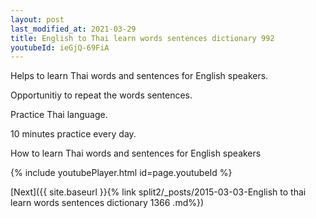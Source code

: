 ```yaml
---
layout: post
last_modified_at: 2021-03-29
title: English to Thai learn words sentences dictionary 992 
youtubeId: ieGjQ-69FiA
---
```

 
 
Helps to learn Thai words and sentences for English speakers.

Opportunitiy to repeat the words sentences. 

Practice Thai language. 
 
10 minutes practice every day. 
 
How to learn Thai words and sentences for English speakers 
 
{% include youtubePlayer.html id=page.youtubeId %}
 
 
[Next]({{ site.baseurl }}{% link  split2/_posts/2015-03-03-English to thai learn words sentences dictionary 1366 .md%})
 
